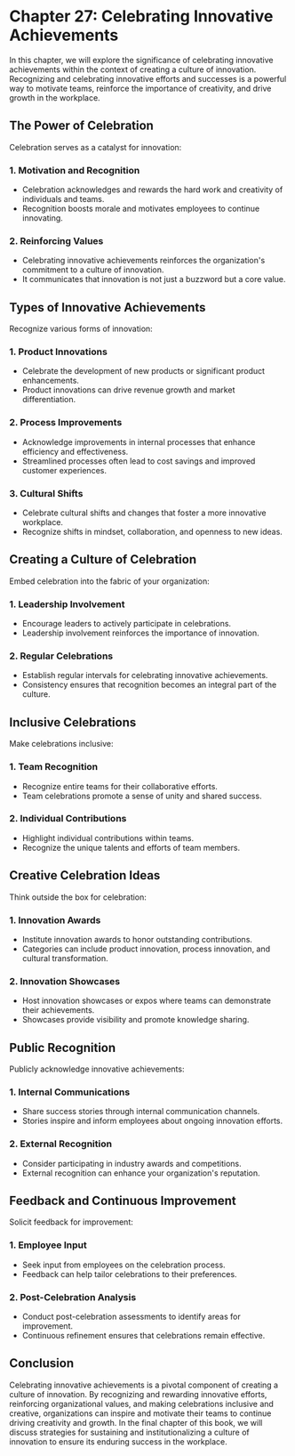 Chapter 27: Celebrating Innovative Achievements
===============================================

In this chapter, we will explore the significance of celebrating innovative achievements within the context of creating a culture of innovation. Recognizing and celebrating innovative efforts and successes is a powerful way to motivate teams, reinforce the importance of creativity, and drive growth in the workplace.

The Power of Celebration
------------------------

Celebration serves as a catalyst for innovation:

### **1. Motivation and Recognition**

* Celebration acknowledges and rewards the hard work and creativity of individuals and teams.
* Recognition boosts morale and motivates employees to continue innovating.

### **2. Reinforcing Values**

* Celebrating innovative achievements reinforces the organization's commitment to a culture of innovation.
* It communicates that innovation is not just a buzzword but a core value.

Types of Innovative Achievements
--------------------------------

Recognize various forms of innovation:

### **1. Product Innovations**

* Celebrate the development of new products or significant product enhancements.
* Product innovations can drive revenue growth and market differentiation.

### **2. Process Improvements**

* Acknowledge improvements in internal processes that enhance efficiency and effectiveness.
* Streamlined processes often lead to cost savings and improved customer experiences.

### **3. Cultural Shifts**

* Celebrate cultural shifts and changes that foster a more innovative workplace.
* Recognize shifts in mindset, collaboration, and openness to new ideas.

Creating a Culture of Celebration
---------------------------------

Embed celebration into the fabric of your organization:

### **1. Leadership Involvement**

* Encourage leaders to actively participate in celebrations.
* Leadership involvement reinforces the importance of innovation.

### **2. Regular Celebrations**

* Establish regular intervals for celebrating innovative achievements.
* Consistency ensures that recognition becomes an integral part of the culture.

Inclusive Celebrations
----------------------

Make celebrations inclusive:

### **1. Team Recognition**

* Recognize entire teams for their collaborative efforts.
* Team celebrations promote a sense of unity and shared success.

### **2. Individual Contributions**

* Highlight individual contributions within teams.
* Recognize the unique talents and efforts of team members.

Creative Celebration Ideas
--------------------------

Think outside the box for celebration:

### **1. Innovation Awards**

* Institute innovation awards to honor outstanding contributions.
* Categories can include product innovation, process innovation, and cultural transformation.

### **2. Innovation Showcases**

* Host innovation showcases or expos where teams can demonstrate their achievements.
* Showcases provide visibility and promote knowledge sharing.

Public Recognition
------------------

Publicly acknowledge innovative achievements:

### **1. Internal Communications**

* Share success stories through internal communication channels.
* Stories inspire and inform employees about ongoing innovation efforts.

### **2. External Recognition**

* Consider participating in industry awards and competitions.
* External recognition can enhance your organization's reputation.

Feedback and Continuous Improvement
-----------------------------------

Solicit feedback for improvement:

### **1. Employee Input**

* Seek input from employees on the celebration process.
* Feedback can help tailor celebrations to their preferences.

### **2. Post-Celebration Analysis**

* Conduct post-celebration assessments to identify areas for improvement.
* Continuous refinement ensures that celebrations remain effective.

Conclusion
----------

Celebrating innovative achievements is a pivotal component of creating a culture of innovation. By recognizing and rewarding innovative efforts, reinforcing organizational values, and making celebrations inclusive and creative, organizations can inspire and motivate their teams to continue driving creativity and growth. In the final chapter of this book, we will discuss strategies for sustaining and institutionalizing a culture of innovation to ensure its enduring success in the workplace.
